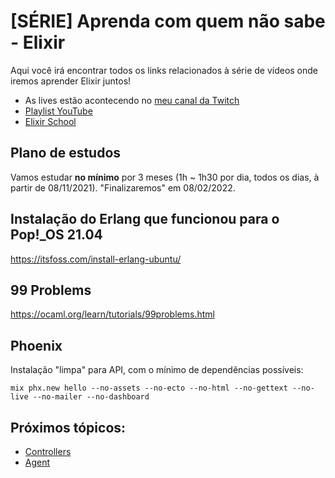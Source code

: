 # [SÉRIE] Aprenda com quem não sabe - Elixir

Aqui você irá encontrar todos os links relacionados à série de vídeos onde iremos aprender Elixir juntos!

- As lives estão acontecendo no [meu canal da Twitch](https://twitch.tv/fdaciuk)
- [Playlist YouTube](https://www.youtube.com/playlist?list=PLr4c053wuXU-YY4GmqUM3y_uauspsmO0O)
- [Elixir School](https://elixirschool.com)

## Plano de estudos

Vamos estudar **no mínimo** por 3 meses (1h ~ 1h30 por dia, todos os dias, à partir de 08/11/2021).
"Finalizaremos" em 08/02/2022.

## Instalação do Erlang que funcionou para o Pop!_OS 21.04

https://itsfoss.com/install-erlang-ubuntu/

## 99 Problems

https://ocaml.org/learn/tutorials/99problems.html

## Phoenix

Instalação "limpa" para API, com o mínimo de dependências possíveis:

```
mix phx.new hello --no-assets --no-ecto --no-html --no-gettext --no-live --no-mailer --no-dashboard
```

## Próximos tópicos:

- [Controllers](https://hexdocs.pm/phoenix/controllers.html)
- [Agent](https://hexdocs.pm/elixir/Agent.html)
